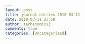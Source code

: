 ```yaml
---
layout: post
title: journal entries 2018-03-11
date: 2018-03-11 23:50
author: techenomics1
comments: true
categories: [Uncategorized]
---
```

